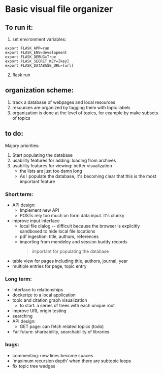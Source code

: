 # Basic visual file organizer

## To run it:
1. set environment variables:
```
export FLASK_APP=run
export FLASK_ENV=development
export FLASK_DEBUG=True
export FLASK_SECRET_KEY=[key]
export FLASK_DATABASE_URL=[url]
```
2. flask run


## organization scheme:
1. track a database of webpages and local resources
2. resources are organized by tagging them with topic labels
3. organization is done at the level of topics, for example by make subsets of topics


## to do:
Majory priorities:

1. Start populating the database
2. usability features for adding: loading from archives 
3. usability features for viewing: better visualization
    - the lists are just too damn long
    - As I populate the database, it's becoming clear that this is the most important feature

### Short term:
- API design:
    * Implement new API
    * POSTs rely too much on form data input. It's clunky
- improve input interface
    * local file dialog -- difficult because the browser is explicitly sandboxed to hide local file locations
    * pdf ingestion: title, authors, references
    * importing from mendeley and session buddy records
        > important for populating the database
- table view for pages including title, authors, journal, year
- multiple entries for page, topic entry


### Long term:
- interface to relationships
- dockerize to a local application
- topic and citation graph visualization
    - to start: a series of trees with each unique root
- improve URL origin testing
- searching
- API design:
    * GET page: can fetch related topics (todo)
- Far future: shareability, searchability of libraries

### bugs:
- commenting: new lines become spaces
- 'maximum recursion depth' when there are subtopic loops
- fix topic tree wedges

